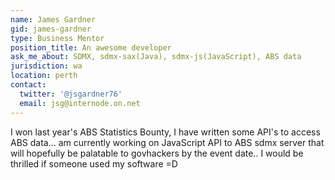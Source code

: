 ```yaml
---
name: James Gardner
gid: james-gardner
type: Business Mentor
position_title: An awesome developer
ask_me_about: SDMX, sdmx-sax(Java), sdmx-js(JavaScript), ABS data
jurisdiction: wa
location: perth
contact:
  twitter: '@jsgardner76'
  email: jsg@internode.on.net
---
```


I won last year's ABS Statistics Bounty, I have written some API's to access ABS data... am currently working on JavaScript API to ABS sdmx server that will hopefully be palatable to govhackers by the event date.. I would be thrilled if someone used my software =D

